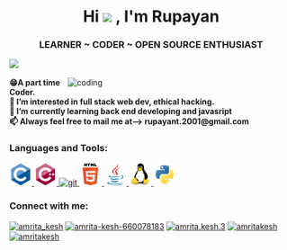 ### <h1 align="center">Hi <img src="https://raw.githubusercontent.com/micepram/micepram/master/Hi.gif" width="23px"> , I'm Rupayan </h1>
<h3 align="center">LEARNER ~ CODER ~ OPEN SOURCE ENTHUSIAST</h3>

<p align="left"> <img src="https://komarev.com/ghpvc/?username=Jazzboy-12&label=Profile%20views&color=0e75b6&style=flat" /> </p>
<img align="right" alt="coding" width="400" src="https://image.myanimelist.net/ui/BQM6jEZ-UJLgGUuvrNkYUCy7FIFKKB9CyLfPqsQX5lvU2OHMFHMPGbBRbscEOk9G4qxryUjrlu73AiQq4aKCHw" >
 

 <b>
😁A part time Coder.<br>
👀 I’m interested in full stack web dev, ethical hacking.<br>
🌱 I’m currently learning back end developing and javasript<br>
📫 Always feel free to mail me at--> rupayant.2001@gmail.com<br>
</b>

<h3 align="left">Languages and Tools:</h3>
<p align="left"> <a href="https://www.cprogramming.com/" target="_blank"> <img src="https://raw.githubusercontent.com/devicons/devicon/master/icons/c/c-original.svg" alt="c" width="40" height="40"/> </a> <a href="https://www.w3schools.com/cpp/" target="_blank"> <img src="https://raw.githubusercontent.com/devicons/devicon/master/icons/cplusplus/cplusplus-original.svg" alt="cplusplus" width="40" height="40"/> </a> <a href="https://git-scm.com/" target="_blank"> <img src="https://www.vectorlogo.zone/logos/git-scm/git-scm-icon.svg" alt="git" width="40" height="40"/> </a> <a href="https://www.w3.org/html/" target="_blank"> <img src="https://raw.githubusercontent.com/devicons/devicon/master/icons/html5/html5-original-wordmark.svg" alt="html5" width="40" height="40"/> </a> <a href="https://www.java.com" target="_blank"> <img src="https://raw.githubusercontent.com/devicons/devicon/master/icons/java/java-original.svg" alt="java" width="40" height="40"/> </a> <a href="https://www.linux.org/" target="_blank"> <img src="https://raw.githubusercontent.com/devicons/devicon/master/icons/linux/linux-original.svg" alt="linux" width="40" height="40"/> </a> <a href="https://www.python.org" target="_blank"> <img src="https://raw.githubusercontent.com/devicons/devicon/master/icons/python/python-original.svg" alt="python" width="40" height="40"/> </a> </p>



<h3 align="left">Connect with me:</h3>
<p align="left">
<a href="https://twitter.com/RupayanThakur" target="blank"><img align="center" src="https://cdn.jsdelivr.net/npm/simple-icons@3.0.1/icons/twitter.svg" alt="amrita_kesh" height="30" width="40" /></a>
<a href="https://www.linkedin.com/in/rupayan-thakur-chakraborty-a71364204/" target="blank"><img align="center" src="https://cdn.jsdelivr.net/npm/simple-icons@3.0.1/icons/linkedin.svg" alt="amrita-kesh-660078183" height="30" width="40" /></a>
<a href="https://www.facebook.com/rupayan.thakurchakraborty" target="blank"><img align="center" src="https://cdn.jsdelivr.net/npm/simple-icons@3.0.1/icons/facebook.svg" alt="amrita.kesh.3" height="30" width="40" /></a>
<a href="https://www.instagram.com/darkdevil_1306/" target="blank"><img align="center" src="https://cdn.jsdelivr.net/npm/simple-icons@3.0.1/icons/instagram.svg" alt="amritakesh" height="30" width="40" /></a>
<a href="https://www.codechef.com/users/darkdevil1306" target="blank"><img align="center" src="https://cdn.jsdelivr.net/npm/simple-icons@3.1.0/icons/codechef.svg" alt="amritakesh" height="30" width="40" /></a>
</p>
